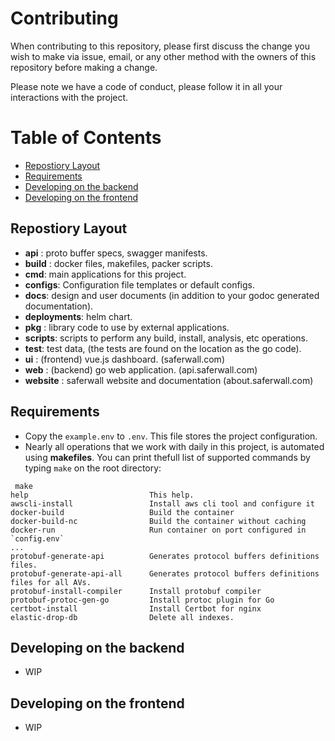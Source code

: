 # Contributing

When contributing to this repository, please first discuss the change you wish to make via issue, email, or any other method with the owners of this repository before making a change. 

Please note we have a code of conduct, please follow it in all your interactions with the project.

# Table of Contents

- [Repostiory Layout](#Repostiory-Layout)
- [Requirements](#Requirements)
- [Developing on the backend](#Developing-on-the-backend)
- [Developing on the frontend](#Developing-on-the-frontend)

## Repostiory Layout
* __api__ : proto buffer specs, swagger manifests.
* __build__ : docker files, makefiles, packer scripts.
* __cmd__: main applications for this project.
* __configs__: Configuration file templates or default configs.
* __docs__: design and user documents (in addition to your godoc generated documentation).
* __deployments__: helm chart.
* __pkg__ : library code to use by external applications.
* __scripts__: scripts to perform any build, install, analysis, etc operations.
* __test__: test data, (the tests are found on the location as the go code).
* __ui__ : (frontend) vue.js dashboard. (saferwall.com)
* __web__ : (backend) go web application. (api.saferwall.com)
* __website__ : saferwall website and documentation (about.saferwall.com)

## Requirements

- Copy the `example.env` to `.env`. This file stores the project configuration.
- Nearly all operations that we work with daily in this project, is automated using __makefiles__. You can print thefull list of supported commands by typing `make` on the root directory:

```shell
 make
help                           This help.
awscli-install                 Install aws cli tool and configure it
docker-build                   Build the container
docker-build-nc                Build the container without caching
docker-run                     Run container on port configured in `config.env`
...
protobuf-generate-api          Generates protocol buffers definitions files. 
protobuf-generate-api-all      Generates protocol buffers definitions files for all AVs.
protobuf-install-compiler      Install protobuf compiler
protobuf-protoc-gen-go         Install protoc plugin for Go
certbot-install                Install Certbot for nginx
elastic-drop-db                Delete all indexes.
```

## Developing on the backend

- WIP

## Developing on the frontend

- WIP 